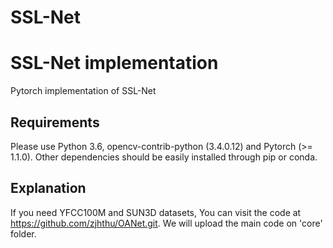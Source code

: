# SSL-Net



# SSL-Net implementation

Pytorch implementation of SSL-Net

## Requirements

Please use Python 3.6, opencv-contrib-python (3.4.0.12) and Pytorch (>= 1.1.0). Other dependencies should be easily installed through pip or conda.

## Explanation

If you need YFCC100M and SUN3D datasets, You can visit the code at https://github.com/zjhthu/OANet.git. We will upload the main code on 'core' folder. 


